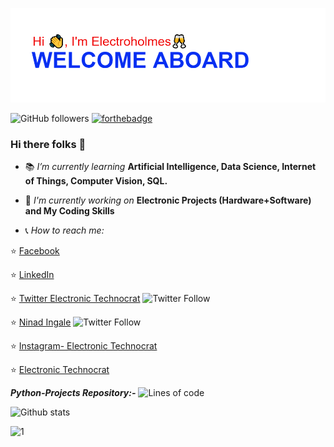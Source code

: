 <p><img src="https://raw.githubusercontent.com/Electroholmes/Electroholmes/main/header.png" alt="ni"></p>

<img alt="GitHub followers" src="https://img.shields.io/github/followers/Electroholmes?label=Follow&style=social">   [![forthebadge](https://forthebadge.com/images/badges/built-with-love.svg)](https://forthebadge.com)

### Hi there folks 👋  

- :books: *I’m currently learning* **Artificial Intelligence, Data Science, Internet of Things, Computer Vision, SQL.**
- :pencil: *I'm currently working on* **Electronic Projects (Hardware+Software) and My Coding Skills**

- :telephone_receiver: *How to reach me:*  

:star: [Facebook](https://www.facebook.com/ninad.ingale.5/)  

:star: [LinkedIn](https://www.linkedin.com/in/ninad-ingale-352008167/)  

:star: [Twitter Electronic Technocrat](https://twitter.com/Ingale70131855)  <img alt="Twitter Follow" src="https://img.shields.io/twitter/follow/Ingale70131855?label=Twitter%20%28Electronic%20Technocrat%29">

 :star:  [Ninad Ingale](https://twitter.com/NinadIngale3) <img alt="Twitter Follow" src="https://img.shields.io/twitter/follow/NinadIngale3?label=Twitter&style=social">
 
 :star:  [Instagram- Electronic Technocrat](https://www.instagram.com/official_electronic_technocrat/)
 
 :star: [Electronic Technocrat](https://www.youtube.com/c/ElectronicTechnocrat/featured)

***Python-Projects Repository:-*** <img alt="Lines of code" src="https://img.shields.io/tokei/lines/github/Electroholmes/Python-Projects">


![Github stats](https://github-readme-stats.vercel.app/api?username=Electroholmes)

![1](https://github-readme-stats.vercel.app/api/top-langs/?username=Electroholmes&theme=blue-green)




<!-- Please don't remove this: Grab your social icons from https://github.com/carlsednaoui/gitsocial -->

